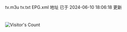 tv.m3u  tv.txt  EPG.xml  地址 已于 2024-06-10 18:06:18 更新
#
![Visitor's Count](https://github.com/pxiptv/TV)
